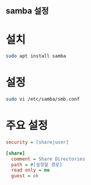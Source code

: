 samba 설정
--
# 설치
```bash
sudo apt install samba
```

# 설정
```bash
sudo vi /etc/samba/smb.conf
```

# 주요 설정 
```ini
security = [share|user]

[share]
  comment = Share Directories
  path = #[설정할 경로]
  read only = no
  guest = ok
```
